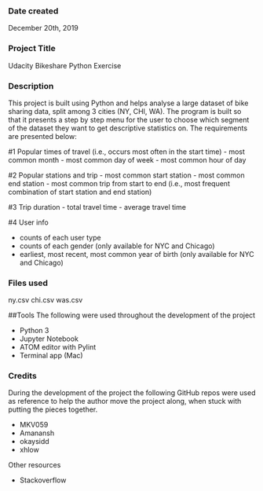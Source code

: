 ### Date created
December 20th, 2019

### Project Title
Udacity Bikeshare Python Exercise

### Description
This project is built using Python and helps analyse a large dataset of bike sharing data, split among 3 cities (NY, CHI, WA). The program is built so that it presents a step by step menu for the user to choose which segment of the dataset they want to get descriptive statistics on. The requirements are presented below:

  #1 Popular times of travel (i.e., occurs most often in the start time)
    - most common month
    - most common day of week
    - most common hour of day

  #2 Popular stations and trip
    - most common start station
    - most common end station
    - most common trip from start to end (i.e., most frequent combination of start station and end station)

  #3 Trip duration
    - total travel time
    - average travel time

  #4 User info
  - counts of each user type
  - counts of each gender (only available for NYC and Chicago)
  - earliest, most recent, most common year of birth (only available for NYC and Chicago)

### Files used
ny.csv
chi.csv
was.csv

##Tools
The following were used throughout the development of the project
- Python 3
- Jupyter Notebook
- ATOM editor with Pylint
- Terminal app (Mac)

### Credits
During the development of the project the following GitHub repos were used as reference to help the author move the project along, when stuck with putting the pieces together.
- MKV059
- Amanansh
- okaysidd
- xhlow

Other resources
- Stackoverflow
